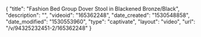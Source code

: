 {
    "title": "Fashion Bed Group Dover Stool in Blackened Bronze\/Black",
    "description": "",
    "videoid": "165362248",
    "date_created": "1530548858",
    "date_modified": "1530553960",
    "type": "captivate",
    "layout": "video",
    "url": "\/v\/94325232451-2\/165362248"
}